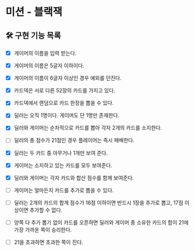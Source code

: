 # 미션 - 블랙잭

## 🛠 구현 기능 목록

 * [x] 게이머의 이름을 입력 받는다.
 * [x] 게이머의 이름은 5글자 이하이다.
 * [x] 게이머의 이름이 6글자 이상인 경우 예외를 던진다.


 * [x] 카드덱은 서로 다른 52장의 카드를 가지고 있다.
 * [x] 카드덱에서 랜덤으로 카드 한장을 뽑을 수 있다.


 * [x] 딜러는 오직 1명이다. 게이머도 단 1명만 존재한다.
 * [x] 딜러와 게이머는 순차적으로 카드를 뽑아 각자 2개의 카드를 소지한다.
 * [ ] 딜러의 총 점수가 21점인 경우 플레이어는 즉시 패배한다.
 * [x] 딜러는 두 카드 중 아무거나 1개만 보여 준다.
 * [x] 게이머는 소지하고 있는 카드를 모두 보여준다.
 * [x] 딜러와 게이머는 각자 카드와 합산 점수를 함께 보여준다.


 * [ ] 게이머는 얼마든지 카드를 추가로 뽑을 수 있다.
 * [ ] 딜러는 2개의 카드의 합계 점수가 16점 이하이면 반드시 1장을 추가로 뽑고, 17점 이상이면 추가할 수 없다.
 * [ ] 양쪽 다 추가 뽑기 없이 카드를 오픈하면 딜러와 게이머 중 소유한 카드의 합이 21에 가장 가까운 쪽이 승리한다.
 * [ ] 21을 초과하면 초과한 쪽이 진다.